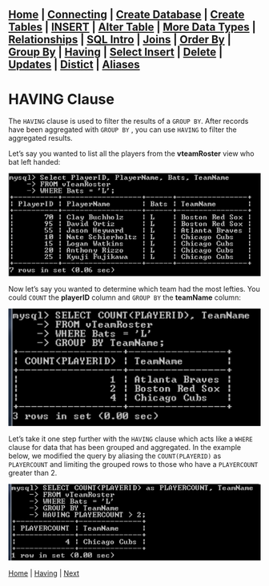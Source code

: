 [Home](/) | [Connecting](/2-connecting/) | [Create Database](/3-create-database/) | [Create Tables](/4-create-table/) | [INSERT](/5-insert/) | [Alter Table](/6-alter-table/) | [More Data Types](/7-more-data-types/) | [Relationships](/8-relationships/) | [SQL Intro](/9-sql-intro/) | [Joins](/10-joins/) | [Order By](/11-order-by/) | [Group By](/12-group-by/) | [Having](/13-having/)  | [Select Insert](/14-selectinsert/) | [Delete](/15-delete/) | [Updates](/16-updates/) | [Distict](/17-distinct/) | [Aliases](/18-aliases/) 
---

# HAVING Clause

The `HAVING` clause is used to filter the results of a `GROUP BY`.  After records have been aggregated with `GROUP BY` , you can use `HAVING` to filter the aggregated results.

Let’s say you wanted to list all the players from the **vteamRoster** view who bat left handed:

![1](/static/assets/img/having1.png)

Now let’s say you wanted to determine which team had the most lefties. You could `COUNT` the **playerID** column and `GROUP BY` the **teamName** column:

![2](/static/assets/img/having2.png)

Let’s take it one step further with the `HAVING` clause which acts like a `WHERE` clause for data that has been grouped and aggregated.  In the example below, we modified the query by aliasing the `COUNT(PLAYERID)` as `PLAYERCOUNT` and limiting the grouped rows to those who have a `PLAYERCOUNT` greater than 2.

![3](/static/assets/img/having3.png)


[Home](/)  |  [Having](/13-having/)  |  [Next](/13-having/1)

